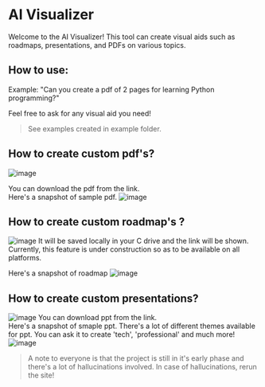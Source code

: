# AI Visualizer

Welcome to the AI Visualizer! This tool can create visual aids such as roadmaps, presentations, and PDFs on various topics.

## How to use:
Example: "Can you create a pdf of 2 pages for learning Python programming?"

Feel free to ask for any visual aid you need!

> See examples created in example folder.

## How to create custom pdf's?
![image](https://github.com/karthikgkumar/AI-Visualiser/assets/93706007/fdc1a781-e9b1-4150-bcd7-1abf324c5170)

You can download the pdf from the link.<br/>
Here's a snapshot of sample pdf.
![image](https://github.com/karthikgkumar/AI-Visualiser/assets/93706007/159ec7c1-5570-424f-9ede-f90d3fa5e0d5)


## How to create custom roadmap's ?
![image](https://github.com/karthikgkumar/AI-Visualiser/assets/93706007/b012c3ec-5c04-4988-a648-52d699398850)
It will be saved locally in your C drive and the link will be shown. Currently, this feature is under construction so as to be available on all platforms.<br/>

Here's a snapshot of roadmap
![image](https://github.com/karthikgkumar/AI-Visualiser/assets/93706007/812b8599-17e1-45d3-a410-b4bb5e3a6850)

## How to create custom presentations?
![image](https://github.com/karthikgkumar/AI-Visualiser/assets/93706007/dd0357af-3604-4db4-be4a-eecfc5ba811a)
You can download ppt from the link. <br/>
Here's a snapshot of smaple ppt. There's a lot of different themes available for ppt. You can ask it to create 'tech', 'professional' and much more!
![image](https://github.com/karthikgkumar/AI-Visualiser/assets/93706007/a7446442-ae7c-4f44-9d9d-deef933a4889)


> A note to everyone is that the project is still in it's early phase and there's a lot of hallucinations involved. In case of hallucinations, rerun the site!



